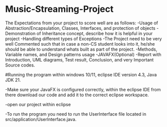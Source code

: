 # Music-Streaming-Project

The Expectations from your project to score well are as follows:
-Usage of Abstraction/Encapsulation, Classes, Interfaces, and protection of objects
-Demonstration of Inheritance concept, describe how it is helpful in your project
-Handling different types of Exceptions
-The Project need to be very well Commented such that in case a non-CS student looks into it, he/she should be able to understand whats built as part of the project.
-Methods, Variable names, and Design patterns usage
-JAVAFX(Optional)
-Report with Introduction, UML diagrams, Test result, Conclusion, and very Important Source codes.

#Running the program within windows 10/11, eclipse IDE version 4.3, Java JDK 21.

-Make sure your JavaFX is configured correctly, within the eclipse IDE from there download our code and add it to the correct eclipse workspace.

-open our project within eclipse

-To run the program you need to run the UserInterface file located in src/application/UserInterface.java.
